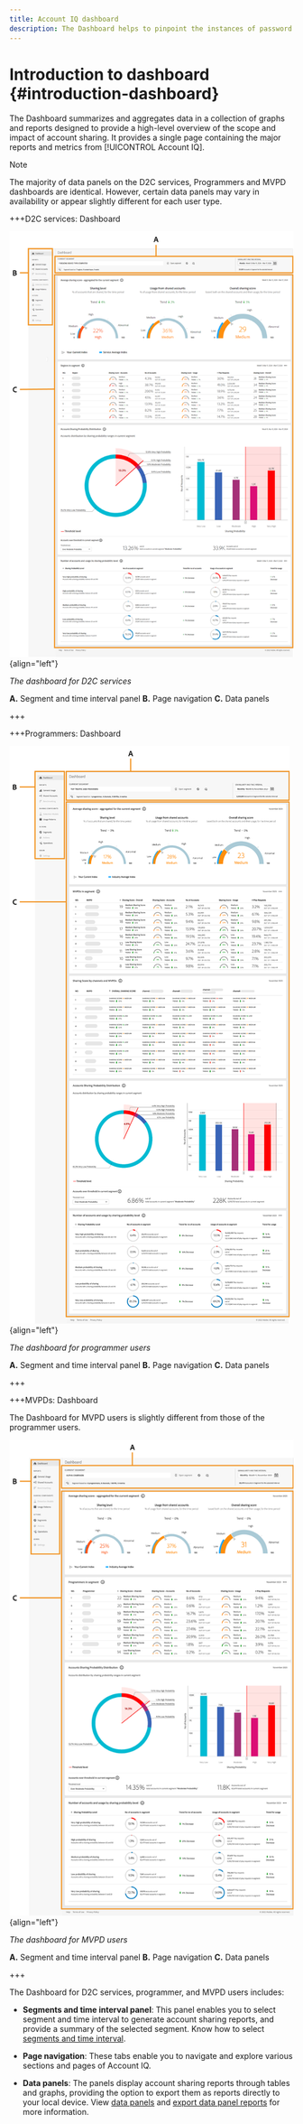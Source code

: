 ```yaml
---
title: Account IQ dashboard
description: The Dashboard helps to pinpoint the instances of password sharing by analyzing a wide array of subscriber data.
---
```

# Introduction to dashboard {#introduction-dashboard}

The Dashboard summarizes and aggregates data in a collection of graphs and reports designed to provide a high-level overview of the scope and impact of account sharing. It provides a single page containing the major reports and metrics from [!UICONTROL Account IQ].

>[!NOTE]
>
>The majority of data panels on the D2C services, Programmers and MVPD dashboards are identical. However, certain data panels may vary in availability or appear slightly different for each user type. 

+++D2C services: Dashboard

![dashboard of Account IQ for D2C services](assets/dashboard-d2c.png){align="left"}


*The dashboard for D2C services*

**A.** Segment and time interval panel **B.** Page navigation **C.** Data panels

+++

+++Programmers: Dashboard

![dashboard of Account IQ for programmer users](assets/dashboard-programr.png){align="left"}


*The dashboard for programmer users*

**A.** Segment and time interval panel **B.** Page navigation **C.** Data panels

+++

+++MVPDs: Dashboard

The Dashboard for MVPD users is slightly different from those of the programmer users.

![dashboard of [!UICONTROL Account IQ] for MVPD users](assets/dashboard-mvpd.png){align="left"}

*The dashboard for MVPD users*

**A.** Segment and time interval panel **B.** Page navigation **C.** Data panels

+++

The Dashboard for D2C services, programmer, and MVPD users includes:

* **Segments and time interval panel**: This panel enables you to select segment and time interval to generate account sharing reports, and provide a summary of the selected segment. Know how to select [segments and time interval](/help/accountiq/segments-timeinterval.md).

* **Page navigation**: These tabs enable you to navigate and explore various sections and pages of Account IQ.

* **Data panels**: The panels display account sharing reports through tables and graphs, providing the option to export them as reports directly to your local device. View [data panels](/help/accountiq/data-panels.md) and [export data panel reports](/help/accountiq/export-reports.md) for more information.

